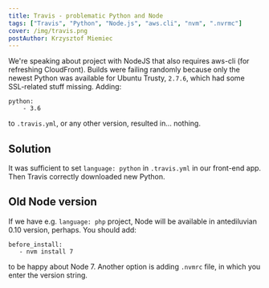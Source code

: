 ```yaml
---
title: Travis - problematic Python and Node
tags: ["Travis", "Python", "Node.js", "aws.cli", "nvm", ".nvrmc"]
cover: /img/travis.png
postAuthor: Krzysztof Miemiec
---
```


We're speaking about project with NodeJS that also requires aws-cli (for refreshing CloudFront).
Builds were failing randomly because only the newest Python was available for Ubuntu Trusty,
`2.7.6`, which had some SSL-related stuff missing. Adding:
```
python:
    - 3.6
```
to `.travis.yml`, or any other version, resulted in... nothing.

## Solution

It was sufficient to set `language: python` in `.travis.yml` in our front-end app.
Then Travis correctly downloaded new Python.

## Old Node version

If we have e.g. `language: php` project, Node will be available in antediluvian 0.10 version,
perhaps. You should add:
```
before_install:
   - nvm install 7
```
to be happy about Node 7. Another option is adding `.nvmrc` file, in which you enter the
version string.
